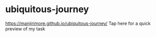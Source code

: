 # ubiquitous-journey
https://manjirimore.github.io/ubiquitous-journey/ Tap here for a quick preview of my task
